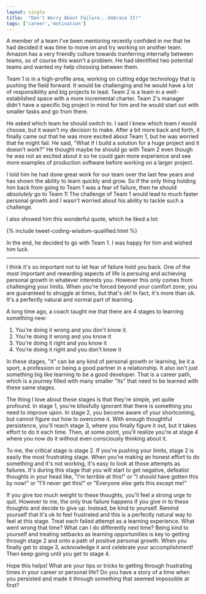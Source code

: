 ```yaml
---
layout: single
title:  "Don't Worry About Failure...Embrace It!"
tags: ['career','motivation']
---
```


A member of a team I've been mentoring recently confided in me that he had decided it was time to move on and try working on another team. Amazon has a very friendly culture towards tranferring internally between teams, so of course this wasn't a problem. He had identified two potential teams and wanted my help choosing between them.

Team 1 is in a high-profile area, working on cutting edge technology that is pushing the field forward. It would be challenging and he would have a lot of responsibility and big projects to lead. Team 2 is a team in a well-established space with a more incremental charter. Team 2's manager didn't have a specific big project in mind for him and he would start out with smaller tasks and go from there.

He asked which team he should switch to. I said I knew which team *I* would choose, but it wasn't my decision to make. After a bit more back and forth, it finally came out that he was more excited about Team 1, but he was worried that he might fail. He said, "What if I build a solution for a huge project and it doesn't work?" He thought maybe he should go with Team 2 even though he was not as excited about it so he could gain more experience and see more examples of production software before working on a larger project.

I told him he had done great work for our team over the last few years and has shown the ability to learn quickly and grow. So if the only thing holding him back from going to Team 1 was a fear of failure, then he should *absolutely* go to Team 1! The challenge of Team 1 would lead to much faster personal growth and I wasn't worried about his ability to tackle such a challenge.

I also showed him this wonderful quote, which he liked a lot:

{% include tweet-coding-wisdom-qualified.html %}

In the end, he decided to go with Team 1. I was happy for him and wished him luck.

---

I think it's so important not to let fear of failure hold you back. One of the most important and rewarding aspects of life is persuing and achieving personal growth in whatever interests you. However this only comes from challenging your limits. When you're forced beyond your comfort zone, you are guaranteed to struggle at times, but that's ok! In fact, it's more than ok. It's a perfectly natural and normal part of learning.

A long time ago, a coach taught me that there are 4 stages to learning something new:

1. You're doing it wrong and you don't know it.
1. You're doing it wrong and you know it
1. You're doing it right and you know it
1. You're doing it right and you don't know it

In these stages, "it" can be any kind of personal growth or learning, be it a sport, a profession or being a good partner in a relationship. It also isn't just something big like learning to be a good developer. That is a career path, which is a journey filled with many smaller "its" that need to be learned with these same stages.

The thing I love about these stages is that they're simple, yet quite profound. In stage 1, you're blissfully ignorant that there is something you need to improve upon. In stage 2, you become aware of your shortcoming, but cannot figure out how to overcome it. With enough thoughtful persistence, you'll reach stage 3, where you finally figure it out, but it takes effort to do it each time. Then, at some point, you'll realize you're at stage 4 where you now do it without even consciously thinking about it.

To me, the critical stage is stage 2. If you're pushing your limits, stage 2 is easily the most frustrating stage. When you're making an honest effort to do something and it's not working, it's easy to look at those attempts as failures. It's during this stage that you will start to get negative, defeatist thoughts in your head like, "I'm terrible at this!" or "I should have gotten this by now!" or "I'll never get this!" or "Everyone else gets this except me!"

If you give too much weight to these thoughts, you'll feel a strong urge to quit. However to me, the only true failure happens if you give in to these thoughts and decide to give up. Instead, be kind to yourself. Remind yourself that it's ok to feel frustrated and this is a perfectly natural way to feel at this stage. Treat each failed attempt as a learning experience. What went wrong that time? What can I do differently next time? Being kind to yourself and treating setbacks as learning opportunities is key to getting through stage 2 and onto a path of positive personal growth. When you finally get to stage 3, acknowledge it and celebrate your accomplishment! Then keep going until you get to stage 4.

Hope this helps! What are your tips or tricks to getting through frustrating times in your career or personal life? Do you have a story of a time when you persisted and made it through something that seemed impossible at first?
